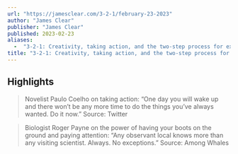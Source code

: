 ```yaml
---
url: "https://jamesclear.com/3-2-1/february-23-2023"
author: "James Clear"
publisher: "James Clear"
published: 2023-02-23
aliases:
  -  "3-2-1: Creativity, taking action, and the two-step process for exceptional results" 
title: "3-2-1: Creativity, taking action, and the two-step process for exceptional results"
---
```


## Highlights
> Novelist Paulo Coelho on taking action: “One day you will wake up and there won’t be any more time to do the things you’ve always wanted. Do it now.” Source: Twitter

> Biologist Roger Payne on the power of having your boots on the ground and paying attention: “Any observant local knows more than any visiting scientist. Always. No exceptions.” Source: Among Whales

